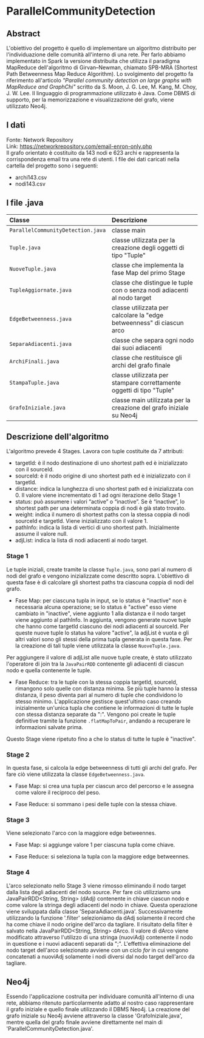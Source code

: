 # ParallelCommunityDetection


## Abstract

L'obiettivo del progetto è quello di implementare un algoritmo distribuito per l'individuazione delle comunità all'interno di una rete. 
Per farlo abbiamo implementato in Spark la versione distribuita che utilizza il paradigma MapReduce dell'algoritmo di Girvan–Newman, chiamato SPB-MRA (Shortest Path Betweenness Map Reduce Algorithm). Lo svolgimento del progetto fa riferimento all'articolo *"Parallel community detection on large graphs with MapReduce and GraphChi"* scritto da S. Moon, J. G. Lee, M. Kang, M. Choy, J. W. Lee.
Il linguaggio di programmazione utilizzato è Java. Come DBMS di supporto, per la memorizzazione e visualizzazione del grafo, viene utilizzato Neo4j.


## I dati

Fonte: Network Repository \
Link: https://networkrepository.com/email-enron-only.php \
Il grafo orientato è costituito da 143 nodi e 623 archi e rappresenta la corrispondenza email tra una rete di utenti.
I file dei dati caricati nella cartella del progetto sono i seguenti:
- archi143.csv
- nodi143.csv


## I file .java

| Classe        | Descrizione           |
|:---------- |:------------- |
| `ParallelCommunityDetection.java` | classe main |
| `Tuple.java` | classe utilizzata per la creazione degli oggetti di tipo "Tuple" |
| `NuoveTuple.java` | classe che implementa la fase Map del primo Stage |
| `TupleAggiornate.java` | classe che distingue le tuple con o senza nodi adiacenti al nodo target |
| `EdgeBetweenness.java` | classe utilizzata per calcolare la "edge betweenness" di ciascun arco |
| `SeparaAdiacenti.java` | classe che separa ogni nodo dai suoi adiacenti |
| `ArchiFinali.java` | classe che restituisce gli archi del grafo finale |
| `StampaTuple.java` | classe utilizzata per stampare correttamente oggetti di tipo "Tuple" |
| `GrafoIniziale.java` | classe main utilizzata per la creazione del grafo iniziale su Neo4j |


## Descrizione dell'algoritmo

L'algoritmo prevede 4 Stages. 
Lavora con tuple costituite da 7 attributi:
- targetId: è il nodo destinazione di uno shortest path ed è inizializzato con il sourceId.
- sourceId: è il nodo origine di uno shortest path ed è inizializzato con il targetId.
- distance: indica la lunghezza di uno shortest path ed è inizializzata con 0. Il valore viene incrementato di 1 ad ogni iterazione dello Stage 1
- status: può assumere i valori “active” o “inactive”. Se è “inactive”, lo shortest path per una determinata coppia di nodi è già stato trovato.
- weight: indica il numero di shortest paths con la stessa coppia di nodi sourceId e targetId. Viene inizializzato con il valore 1.
- pathInfo: indica la lista di vertici di uno shortest path. Inizialmente assume il valore null.
- adjList: indica la lista di nodi adiacenti al nodo target.


### Stage 1

Le tuple iniziali, create tramite la classe `Tuple.java`, sono pari al numero di nodi del grafo e vengono inizializzate come descritto sopra.
L'obiettivo di questa fase è di calcolare gli shortest paths tra ciascuna coppia di nodi del grafo.

- Fase Map: per ciascuna tupla in input, se lo status è "inactive" non è necessaria alcuna operazione; se lo status è "active" esso viene cambiato in "inactive", viene aggiunto 1 alla distanza e il nodo target viene aggiunto al pathInfo. 
In aggiunta, vengono generate nuove tuple che hanno come targetId ciascuno dei nodi adiacenti al sourceId. Per queste nuove tuple lo status ha valore "active", la adjList è vuota e gli altri valori sono gli stessi della prima tupla generata in questa fase. 
Per la creazione di tali tuple viene utilizzata la classe `NuoveTuple.java`.

Per aggiungere il valore di adjList alle nuove tuple create, è stato utilizzato l'operatore di join tra la `JavaPairRDD` contenente gli adiacenti di ciascun nodo e quella contenente le tuple.

- Fase Reduce: tra le tuple con la stessa coppia targetId, sourceId, rimangono solo quelle con distanza minima. Se più tuple hanno la stessa distanza, il peso diventa pari al numero di tuple che condividono lo stesso minimo. 
L'applicazione gestisce quest'ultimo caso creando inizialmente un'unica tupla che contiene le informazioni di tutte le tuple con stessa distanza separate da ":". Vengono poi create le tuple definitive tramite la funzione `.flatMapToPair`, andando a recuperare le informazioni salvate prima.

Questo Stage viene ripetuto fino a che lo status di tutte le tuple è "inactive".


### Stage 2

In questa fase, si calcola la edge betweenness di tutti gli archi del grafo. Per fare ciò viene utilizzata la classe `EdgeBetweenness.java`. 

- Fase Map: si crea una tupla per ciascun arco del percorso e le assegna come valore il reciproco del peso.

- Fase Reduce: si sommano i pesi delle tuple con la stessa chiave.


### Stage 3

Viene selezionato l'arco con la maggiore edge betweennes.

- Fase Map: si aggiunge valore 1 per ciascuna tupla come chiave.

- Fase Reduce: si seleziona la tupla con la maggiore edge betweennes.


### Stage 4

L'arco selezionato nello Stage 3 viene rimosso eliminando il nodo target dalla lista degli adiacenti del nodo source. Per fare ciò utilizziamo una JavaPairRDD<String, String> (dAdj) contenente in chiave ciascun nodo e come valore la stringa degli adiacenti del nodo in chiave. Questa operazione viene sviluppata dalla classe 'SeparaAdiacenti.java'. Successivamente utilizzando la funzione '.filter' selezioniamo da dAdj solamente il record che ha come chiave il nodo origine dell'arco da tagliare. Il risultato della filter è salvato nella JavaPairRDD<String, String> dArco. Il valore di dArco viene modificato attraverso l'utilizzo di una stringa (nuoviAdj) contenente il nodo in questione e i nuovi adiacenti separati da ";". L'effettiva eliminazione del nodo target dell'arco selezionato avviene con un ciclo *for* in cui vengono concatenati a nuoviAdj solamente i nodi diversi dal nodo target dell'arco da tagliare. 


## Neo4j

Essendo l'applicazione costruita per individuare comunità all'interno di una rete, abbiamo ritenuto particolarmente adatto al nostro caso rappresentare il grafo iniziale e quello finale utilizzando il DBMS Neo4j. 
La creazione del grafo iniziale su Neo4j avviene attraverso la classe 'GrafoIniziale.java', mentre quella del grafo finale avviene direttamente nel main di 'ParallelCommunityDetection.java'. 
